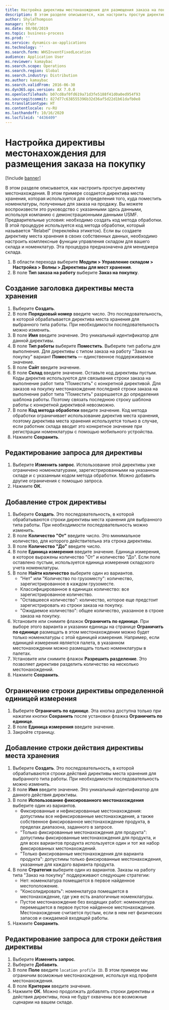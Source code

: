 ```yaml
---
title: Настройка директивы местонахождения для размещения заказа на покупку
description: В этом разделе описывается, как настроить простую директиву местонахождения.
author: ShylaThompson
manager: tfehr
ms.date: 08/08/2019
ms.topic: business-process
ms.prod: ''
ms.service: dynamics-ax-applications
ms.technology: ''
ms.search.form: WHSInventFixedLocation
audience: Application User
ms.reviewer: kamaybac
ms.search.scope: Operations
ms.search.region: Global
ms.search.industry: Distribution
ms.author: kamaybac
ms.search.validFrom: 2016-06-30
ms.dyn365.ops.version: AX 7.0.0
ms.openlocfilehash: b07cd8af0fd619a71d3fe5188f41d0a0ed954f93
ms.sourcegitcommit: 827d77c638555396b32d36af5d22d1b61dafb0e8
ms.translationtype: HT
ms.contentlocale: ru-RU
ms.lasthandoff: 10/16/2020
ms.locfileid: "4436409"
---
```

# <a name="set-up-a-location-directive-for-purchase-order-put-away"></a>Настройка директивы местонахождения для размещения заказа на покупку

[!include [banner](../../includes/banner.md)]

В этом разделе описывается, как настроить простую директиву местонахождения. В этом примере создается директива места хранения, которая используется для определения того, куда поместить номенклатуры, полученные для заказа на продажу. Вы можете воспроизвести это руководство с указанными здесь данными, используя компанию с демонстрационными данными USMF. Предварительные условия: необходимо создать код метода обработки. В этой процедуре используется код метода обработки, который называется "Relabel" (переклейка этикеток). Если вы создаете директиву места хранения в своих собственных данных, необходимо настроить комплексные функции управления складом для вашего склада и номенклатур. Эта процедура предназначена для менеджера склада.

1. В области перехода выберите **Модули > Управление складом > Настройка > Волны > Директивы для мест хранения**.
2. В поле **Тип заказа на работу** выберите **Заказ на покупку**.

## <a name="create-a-location-directive-header"></a>Создание заголовка директивы места хранения
1. Выберите **Создать**.
2. В поле **Порядковый номер** введите число. Это последовательность, в которой обрабатывается директива места хранения для выбранного типа работы. При необходимости последовательность можно изменить.  
3. В поле **Имя** введите значение. Это уникальный идентификатор для данной директивы.  
4. В поле **Тип работы** выберите **Поместить**. Выберите тип работы для выполнения. Для директивы с типом заказа на работу "Заказ на покупку" вариант **Поместить** — единственное поддерживаемое значение.  
5. В поле **Сайт** введите значение.
6. В поле **Склад** введите значение. Оставьте код директивы пустым.  Коды директив используются для связывания строки заказа на выполнение работ типа "Поместить" с конкретной директивой. Для заказов на покупку местонахождение последней строки заказа на выполнение работ типа "Поместить" разрешается до определения шаблона работы. Поэтому связать последнюю строку шаблона работы с конкретной директивой невозможно.   
7. В поле **Код метода обработки** введите значение. Код метода обработки ограничивает использование директив места хранения, поэтому директива места хранения используется только в случае, если работник склада вводит это конкретное значение при регистрации номенклатуры с помощью мобильного устройства.  
8. Нажмите **Сохранить**.

## <a name="edit-the-query-for-directive"></a>Редактирование запроса для директивы
1. Выберите **Изменить запрос**. Использование этой директивы уже ограничено номенклатурами, зарегистрированными на указанном складе и с указанным кодом метода обработки. Можно добавить другие ограничения с помощью запроса.  
2. Нажмите **ОК**.

## <a name="add-directive-lines"></a>Добавление строк директивы
1. Выберите **Создать**. Это последовательность, в которой обрабатываются строки директивы места хранения для выбранного типа работы. При необходимости последовательность можно изменить.  
2. В поле **Количество "От"** введите число. Это минимальное количество, для которого действительна эта строка директивы.  
3. В поле **Количество "До"** введите число.
4. В поле **Единица измерения** введите значение. Единица измерения, в которое выражены количество "От" и количество "До". Если поле оставлено пустым, используется единица измерения складского учета номенклатуры.  
5. В поле **Найти количество** выберите один из вариантов.
    - "Нет" или "Количество по грузоместу": количество, зарегистрированное в каждом грузоместе.  
    - Классифицированное в единицах количество: все зарегистрированное количество.  
    - "Оставшееся количество": количество, которое еще предстоит зарегистрировать из строки заказа на покупку.  
    - "Ожидаемое количество": общее количество, указанное в строке заказа на покупку.  
6. Установите или снимите флажок **Ограничить по единице**. При выборе этого варианта и указании единицы на странице **Ограничить по единице** размещать в этом местонахождении можно будет только номенклатуры с этой единицей измерения. Например, если единицей измерения является палета, в указанном местонахождении можно размещать только номенклатуры в палетах.  
7. Установите или снимите флажок **Разрешить разделение**. Это позволяет директиве разделить количество на несколько местонахождений.  
8. Нажмите **Сохранить**.

## <a name="restrict-the-directive-line-to-a-specific-unit"></a>Ограничение строки директивы определенной единицей измерения
1. Выберите **Ограничить по единице**. Эта кнопка доступна только при нажатии кнопки **Сохранить** после установки флажка **Ограничить по единице**.  
2. В поле **Единица измерения** введите значение.
3. Закройте страницу.

## <a name="add-a-location-directive-action-line"></a>Добавление строки действия директивы места хранения
1. Выберите **Создать**. Это последовательность, в которой обрабатываются строки действий директивы места хранения для выбранного типа работы. При необходимости последовательность можно изменить.  
2. В поле **Имя** введите значение. Это уникальный идентификатор для данного действия директивы.  
3. В поле **Использование фиксированного местонахождения** выберите один из вариантов.
    - Фиксированные и нефиксированные местонахождения: допустимы все нефиксированные местонахождения, а также собственное фиксированное местонахождение продукта, в пределах диапазона, заданного в запросе.  
    - "Только фиксированные местонахождения для продукта": допустимы фиксированные местонахождения для продукта, и для всех вариантов продукта используется один и тот же набор фиксированных местонахождений.  
    - "Только фиксированные местонахождения для варианта продукта": допустимы только фиксированные местонахождения, указанные для каждого варианта продукта.  
4. В поле **Стратегия** выберите один из вариантов. Заказы на работу типа "Заказ на покупку" поддерживают следующие стратегии: 
    - Нет: номенклатура помещается в первое найденное местоположение.  
    - "Консолидировать": номенклатура помещается в местонахождение, где уже есть аналогичные номенклатуры.  
    - Пустое местонахождение без входящих работ: номенклатура перемещается в первое пустое найденное местонахождение. Местонахождение считается пустым, если в нем нет физических запасов и ожидаемой входящей работы.  
5. Нажмите **Сохранить**.

## <a name="edit-the-query-for-directive-action-line"></a>Редактирование запроса для строки действия директивы
1. Выберите **Изменить запрос**.
2. Выберите **Добавить**.
3. В поле **Поле** введите `location profile ID`. В этом примере мы ограничим возможные местонахождения, используя код профиля местонахождения.  
4. В поле **Критерии** введите значение.
5. Нажмите **ОК**. Можно продолжать добавлять строки директивы и действия директивы, пока не будут охвачены все возможные сценарии на вашем складе.  

